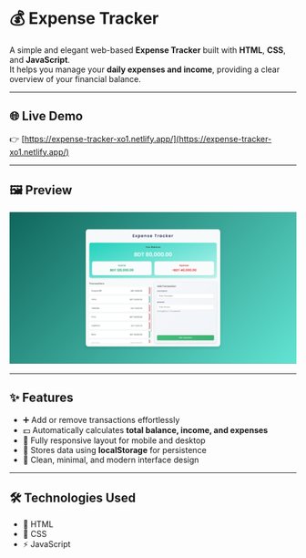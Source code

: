 # 💰 Expense Tracker

A simple and elegant web-based **Expense Tracker** built with **HTML**, **CSS**, and **JavaScript**.  
It helps you manage your **daily expenses and income**, providing a clear overview of your financial balance.

---

## 🌐 Live Demo

👉 [https://expense-tracker-xo1.netlify.app/](https://expense-tracker-xo1.netlify.app/)

---

## 🖼️ Preview

![Expense Tracker Preview](/Image/previewe.png)

---

## ✨ Features

- ➕ Add or remove transactions effortlessly
- 💵 Automatically calculates **total balance, income, and expenses**
- 📱 Fully responsive layout for mobile and desktop
- 💾 Stores data using **localStorage** for persistence
- 🎨 Clean, minimal, and modern interface design

---

## 🛠️ Technologies Used

- 🧱 HTML
- 🎨 CSS
- ⚡ JavaScript
